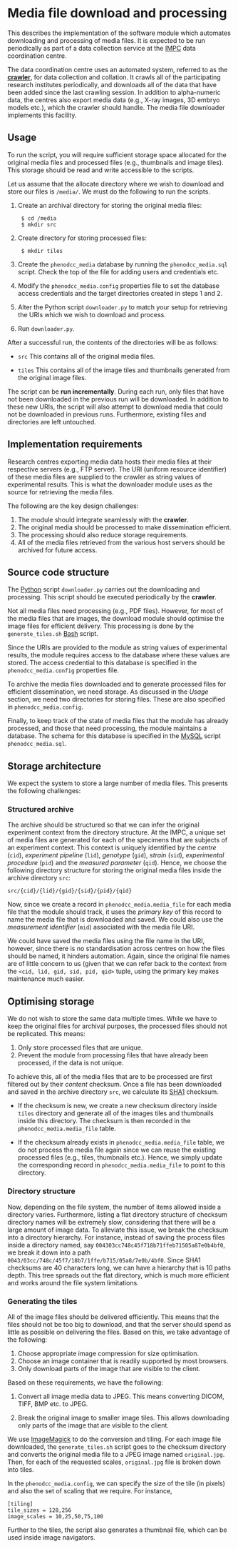# Media file download and processing

This describes the implementation of the software module which automates downloading and processing of media files. It is expected to be run periodically as part of a data collection service at the [IMPC](http://mousephenotype.org) data coordination centre.

The data coordination centre uses an automated system, referred to as the **[crawler](https://github.com/mpi2/phenodcc-crawler)**, for data collection and collation. It crawls all of the participating research institutes periodically, and downloads all of the data that have been added since the last crawling session. In addition to alpha-numeric data, the centres also export media data (e.g., X-ray images, 3D embryo models etc.), which the crawler should handle. The media file downloader implements this facility.

## Usage

To run the script, you will require sufficient storage space allocated for the original media files and processed files (e.g., thumbnails and image tiles). This storage should be read and write accessible to the scripts.

Let us assume that the allocate directory where we wish to download and store our files is `/media/`. We must do the following to run the scripts.

1. Create an archival directory for storing the original media files:

        $ cd /media
        $ mkdir src
    
2. Create directory for storing processed files:

        $ mkdir tiles

3. Create the `phenodcc_media` database by running the `phenodcc_media.sql` script. Check the top of the file for adding users and credentials etc.

4. Modify the `phenodcc_media.config` properties file to set the database access credentials and the target directories created in steps 1 and 2.

5. Alter the Python script `downloader.py` to match your setup for retrieving the URIs which we wish to download and process.

6. Run `downloader.py`.


After a successful run, the contents of the directories will be as follows:

* `src`
    This contains all of the original media files.

* `tiles`
    This contains all of the image tiles and thumbnails generated from the original image files.

The script can be **run incrementally**. During each run, only files that have not been downloaded in the previous run will be downloaded. In addition to these new URIs, the script will also attempt to download media that could not be downloaded in previous runs. Furthermore, existing files and directories are left untouched.

## Implementation requirements

Research centres exporting media data hosts their media files at their respective servers (e.g., FTP server). The URI (uniform resource identifier) of these media files are supplied to the crawler as string values of experimental results. This is what the downloader module uses as the source for retrieving the media files.

The following are the key design challenges:

1. The module should integrate seamlessly with the **crawler**.
2. The original media should be processed to make dissemination efficient.
3. The processing should also reduce storage requirements.
4. All of the media files retrieved from the various host servers should be archived for future access.

## Source code structure

The [Python](https://www.python.org/) script `downloader.py` carries out the downloading and processing. This script should be executed periodically by the **crawler**.

Not all media files need processing (e.g., PDF files). However, for most of the media files that are images, the download module should optimise the image files for efficient delivery. This processing is done by the `generate_tiles.sh` [Bash](https://www.gnu.org/software/bash/) script.

Since the URIs are provided to the module as string values of experimental results, the module requires access to the database where these values are stored. The access credential to this database is specified in the `phenodcc_media.config` properties file.

To archive the media files downloaded and to generate processed files for efficient dissemination, we need storage. As discussed in the _Usage_ section, we need two directories for storing files. These are also specified in `phenodcc_media.config`.

Finally, to keep track of the state of media files that the module has already processed, and those that need processing, the module maintains a database. The schema for this database is specified in the [MySQL](http://www.mysql.com/) script `phenodcc_media.sql`.

## Storage architecture

We expect the system to store a large number of media files. This presents the following challenges:

### Structured archive

The archive should be structured so that we can infer the original experiment context from the directory structure. At the IMPC, a unique set of media files are generated for each of the specimens that are subjects of an experiment context. This context is uniquely identified by the _centre_ (`cid`), _experiment pipeline_ (`lid`), _genotype_ (`gid`), _strain_ (`sid`), _experimental procedure_ (`pid`) and the _measured parameter_ (`qid`). Hence, we choose the following directory structure for storing the original media files inside the archive directory `src`:

    src/{cid}/{lid}/{gid}/{sid}/{pid}/{qid}

Now, since we create a record in `phenodcc_media.media_file` for each media file that the module should track, it uses the _primary key_ of this record to name the media file that is downloaded and saved. We could also use the _measurement identifier_ (`mid`) associated with the media file URI.

We could have saved the media files using the file name in the URI, however, since there is no standardisation across centres on how the files should be named, it hinders automation. Again, since the original file names are of little concern to us (given that we can refer back to the context from the `<cid, lid, gid, sid, pid, qid>` tuple, using the primary key makes maintenance much easier.

## Optimising storage

We do not wish to store the same data multiple times. While we have to keep the original files for archival purposes, the processed files should not be replicated. This means:

1. Only store processed files that are unique.
2. Prevent the module from processing files that have already been processed, if the data is not unique.

To achieve this, all of the media files that are to be processed are first filtered out by their _content_ checksum. Once a file has been downloaded and saved in the archive directory `src`, we calculate its [SHA1](http://en.wikipedia.org/wiki/SHA-1) checksum.

* If the checksum is new, we create a new checksum directory inside `tiles` directory and generate all of the images tiles and thumbnails inside this directory. The checksum is then recorded in the `phenodcc_media.media_file` table.
 
* If the checksum already exists in `phenodcc_media.media_file` table, we do not process the media file again since we can reuse the existing processed files (e.g., tiles, thumbnails etc.). Hence, we simply update the corresponding record in `phenodcc_media.media_file` to point to this directory.

### Directory structure

Now, depending on the file system, the number of items allowed inside a directory varies. Furthermore, listing a flat directory structure of checksum directory names will be extremely slow, considering that there will be a large amount of image data. To alleviate this issue, we break the checksum into a directory hierarchy. For instance, instead of saving the process files inside a directory named, say `004303cc748c45f718b71ffeb71505a87e0b4bf0`, we break it down into a path `0043/03cc/748c/45f7/18b7/1ffe/b715/05a8/7e0b/4bf0`. Since SHA1 checksums are 40 characters long, we can have a hierarchy that is 10 paths depth. This tree spreads out the flat directory, which is much more efficient and works around the file system limitations.

### Generating the tiles

All of the image files should be delivered efficiently. This means that the files should not be too big to download, and that the server should spend as little as possible on delivering the files. Based on this, we take advantage of the following:

1. Choose appropriate image compression for size optimisation.
2. Choose an image container that is readily supported by most browsers.
3. Only download parts of the image that are visible to the client.

Based on these requirements, we have the following:

1. Convert all image media data to JPEG. This means converting DICOM, TIFF, BMP etc. to JPEG.

2. Break the original image to smaller image tiles. This allows downloading only parts of the image that are visible to the client.

We use [ImageMagick](http://www.imagemagick.org/) to do the conversion and tiling. For each image file downloaded, the `generate_tiles.sh` script goes to the checksum directory and converts the original media file to a JPEG image named `original.jpg`. Then, for each of the requested scales, `original.jpg` file is broken down into tiles.

In the `phenodcc_media.config`, we can specify the size of the tile (in pixels) and also the set of scaling that we require. For instance,

    [tiling]
    tile_sizes = 128,256
    image_scales = 10,25,50,75,100

Further to the tiles, the script also generates a thumbnail file, which can be used inside image navigators.
